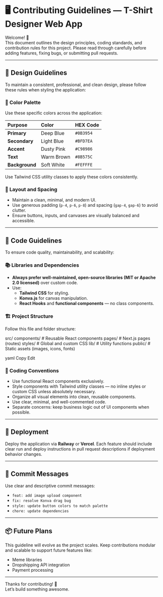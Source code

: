 # 🖥️ Contributing Guidelines — T-Shirt Designer Web App

Welcome! 👋  
This document outlines the design principles, coding standards, and contribution rules for this project. Please read through carefully before adding features, fixing bugs, or submitting pull requests.

---

## 🎨 Design Guidelines

To maintain a consistent, professional, and clean design, please follow these rules when styling the application:

### 📖 Color Palette  
Use these specific colors across the application:

| Purpose         | Color     | HEX Code |
|:----------------|:------------|:-----------|
| **Primary**       | Deep Blue   | `#0B3954`  |
| **Secondary**     | Light Blue  | `#BFD7EA`  |
| **Accent**        | Dusty Pink  | `#C98986`  |
| **Text**          | Warm Brown  | `#8B575C`  |
| **Background**    | Soft White  | `#FEFFFE`  |

Use Tailwind CSS utility classes to apply these colors consistently.

### 📏 Layout and Spacing
- Maintain a clean, minimal, and modern UI.
- Use generous padding (`p-4`, `p-6`, `p-8`) and spacing (`gap-4`, `gap-6`) to avoid clutter.
- Ensure buttons, inputs, and canvases are visually balanced and accessible.

---

## 💾 Code Guidelines

To ensure code quality, maintainability, and scalability:

### 📚 Libraries and Dependencies
- **Always prefer well-maintained, open-source libraries (MIT or Apache 2.0 licensed)** over custom code.
- Use:
  - **Tailwind CSS** for styling.
  - **Konva.js** for canvas manipulation.
  - **React Hooks** and **functional components** — no class components.

### 🏗️ Project Structure

Follow this file and folder structure:

src/
components/ # Reusable React components
pages/ # Next.js pages (routes)
styles/ # Global and custom CSS
lib/ # Utility functions
public/ # Static assets (images, icons, fonts)

yaml
Copy
Edit

### 📐 Coding Conventions
- Use functional React components exclusively.
- Style components with Tailwind utility classes — no inline styles or custom CSS unless absolutely necessary.
- Organize all visual elements into clean, reusable components.
- Use clear, minimal, and well-commented code.
- Separate concerns: keep business logic out of UI components when possible.

---

## 🚀 Deployment

Deploy the application via **Railway** or **Vercel**. Each feature should include clear run and deploy instructions in pull request descriptions if deployment behavior changes.

---

## 📑 Commit Messages

Use clear and descriptive commit messages:
- `feat: add image upload component`
- `fix: resolve Konva drag bug`
- `style: update button colors to match palette`
- `chore: update dependencies`

---

## 📦 Future Plans

This guideline will evolve as the project scales. Keep contributions modular and scalable to support future features like:
- Meme libraries
- Dropshipping API integration
- Payment processing

---

Thanks for contributing! 🚀  
Let’s build something awesome.  